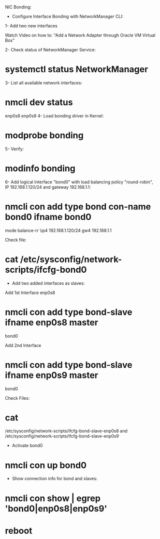 NIC Bonding:

- Configure Interface Bonding with NetworkManager CLI:

1- Add two new interfaces 

Watch Video on how to: 
"Add a Network Adapter through Oracle VM Virtual Box"

2- Check status of NetworkManager Service:

# systemctl status NetworkManager

3- List all available network interfaces:

# nmcli dev status
enp0s8
enp0s9
4- Load bonding driver in Kernel:

# modprobe bonding


5- Verify:

# modinfo bonding

6- Add logical Interface "bond0" with load balancing
policy "round-robin", IP 192.168.1.120/24 and
gateway 192.168.1.1: 

# nmcli con add type bond con-name bond0 ifname bond0
mode balance-rr \ip4 192.168.1.120/24 gw4 192.168.1.1

Check file:
#  cat /etc/sysconfig/network-scripts/ifcfg-bond0

- Add two added interfaces as slaves:

Add 1st Interface enp0s8
# nmcli con add type bond-slave ifname enp0s8 master
bond0

Add 2nd Interface
# nmcli con add type bond-slave ifname enp0s9 master
bond0

Check Files: 
# cat 
/etc/sysconfig/network-scripts/ifcfg-bond-slave-enp0s8
and 
/etc/sysconfig/network-scripts/ifcfg-bond-slave-enp0s9

- Activate bond0
# nmcli con up bond0

-  Show connection info for bond and slaves:
# nmcli con show | egrep 'bond0|enp0s8|enp0s9'

# reboot











